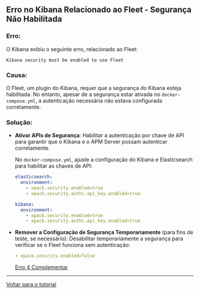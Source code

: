 ## Erro no Kibana Relacionado ao Fleet - Segurança Não Habilitada

### Erro:

O Kibana exibiu o seguinte erro, relacionado ao Fleet:

```
Kibana security must be enabled to use Fleet
```

### Causa:

O Fleet, um plugin do Kibana, requer que a segurança do Kibana esteja habilitada. No entanto, apesar de a segurança estar ativada no `docker-compose.yml`, a autenticação necessária não estava configurada corretamente.

### Solução:

- **Ativar APIs de Segurança**: Habilitar a autenticação por chave de API para garantir que o Kibana e o APM Server possam autenticar corretamente.

  No `docker-compose.yml`, ajuste a configuração do Kibana e Elasticsearch para habilitar as chaves de API:

  ```yaml
  elasticsearch:
    environment:
      - xpack.security.enabled=true
      - xpack.security.authc.api_key.enabled=true

  kibana:
    environment:
      - xpack.security.enabled=true
      - xpack.security.authc.api_key.enabled=true
  ```

- **Remover a Configuração de Segurança Temporariamente** (para fins de teste, se necessário): Desabilitar temporariamente a segurança para verificar se o Fleet funciona sem autenticação:
  ```yaml
  - xpack.security.enabled=false
  ```
  [Erro 4 Complementar](./err4.md)

---

[Voltar para o tutorial](../config.md)

